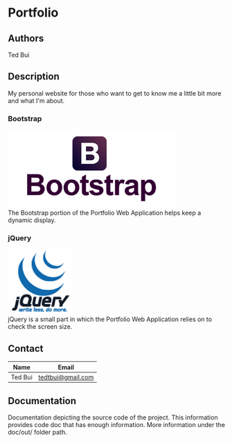 # Portfolio

## Authors
Ted Bui

## Description 
My personal website for those who want to get to know me a little bit more and what I'm about.

### Bootstrap
<img src="https://github.com/NRWB/QuickMem/raw/master/public_html/img/proj/logo_Bootstrap.png">
<br>
The Bootstrap portion of the Portfolio Web Application helps keep a dynamic display.

### jQuery
<img src="https://github.com/NRWB/QuickMem/raw/master/public_html/img/proj/logo_jQuery.png">
<br>
jQuery is a small part in which the Portfolio Web Application relies on to check the screen size.

## Contact
Name 		| Email
----------- | -------------------
Ted Bui 	| tedtbui@gmail.com

## Documentation
Documentation depicting the source code of the project. This information provides code doc that has enough information. More information under the doc/out/ folder path.